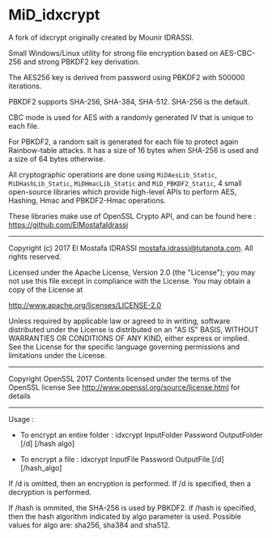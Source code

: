 # MiD_idxcrypt

A fork of idxcrypt originally created by Mounir IDRASSI.

Small Windows/Linux utility for strong file encryption based on AES-CBC-256 and strong PBKDF2 key derivation.

The AES256 key is derived from password using PBKDF2 with 500000 iterations.

PBKDF2 supports SHA-256, SHA-384, SHA-512. SHA-256 is the default.

CBC mode is used for AES with a randomly generated IV that is unique to each file.

For PBKDF2, a random salt is generated for each file to protect again Rainbow-table attacks. It has a size of 16 bytes when SHA-256 is used and a size of 64 bytes otherwise.

All cryptographic operations are done using ```MiDAesLib_Static```, ```MiDHashLib_Static```, ```MiDHmacLib_Static``` and ```MiD_PBKDF2_Static```, 4 small open-source libraries which provide high-level APIs to perform AES, Hashing, Hmac and PBKDF2-Hmac operations.

These libraries make use of OpenSSL Crypto API, and can be found here : <https://github.com/ElMostafaIdrassi>

-------------------------------------------------------------------------------------------------

Copyright (c) 2017 El Mostafa IDRASSI <mostafa.idrassi@tutanota.com>. All rights reserved.

Licensed under the Apache License, Version 2.0 (the "License");
you may not use this file except in compliance with the License.
You may obtain a copy of the License at

http://www.apache.org/licenses/LICENSE-2.0

Unless required by applicable law or agreed to in writing, software
distributed under the License is distributed on an "AS IS" BASIS,
WITHOUT WARRANTIES OR CONDITIONS OF ANY KIND, either express or implied.
See the License for the specific language governing permissions and
limitations under the License.

-------------------------------------------------------------------------------------------------

Copyright OpenSSL 2017
Contents licensed under the terms of the OpenSSL license
See http://www.openssl.org/source/license.html for details

-------------------------------------------------------------------------------------------------

Usage : 

 - To encrypt an entire folder : idxcrypt InputFolder Password OutputFolder [/d] [/hash algo]
 
 - To encrypt a file : idxcrypt InputFile Password OutputFile [/d] [/hash_algo]

If /d is omitted, then an encryption is performed.
If /d is specified, then a decryption is performed.

If /hash is ommited, the SHA-256 is used by PBKDF2.
if /hash is specified, then the hash algorithm indicated by algo parameter is used.
Possible values for algo are: sha256, sha384 and sha512.
